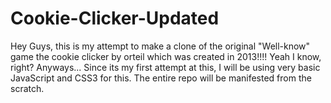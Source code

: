 # Cookie-Clicker-Updated
Hey Guys, this is my attempt to make a clone of the original "Well-know" game the cookie clicker by orteil which was created in 2013!!!! Yeah I know, right? Anyways...
Since its my first attempt at this, I will be using very basic JavaScript and CSS3 for this. 
The entire repo will be manifested from the scratch. 
